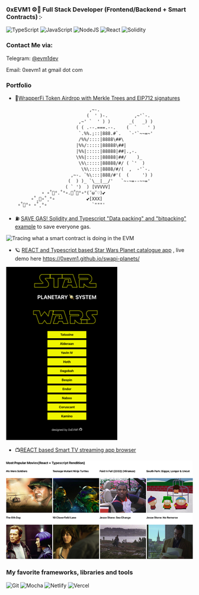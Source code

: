 ### 0xEVM1 ⚙️🔨 Full Stack Developer (Frontend/Backend + Smart Contracts) ჻
![TypeScript](https://img.shields.io/badge/typescript-%23007ACC.svg?style=for-the-badge&logo=typescript&logoColor=white) ![JavaScript](https://img.shields.io/badge/javascript-%23323330.svg?style=for-the-badge&logo=javascript&logoColor=%23F7DF1E)
![NodeJS](https://img.shields.io/badge/node.js-6DA55F?style=for-the-badge&logo=node.js&logoColor=white)
![React](https://img.shields.io/badge/react-%2320232a.svg?style=for-the-badge&logo=react&logoColor=%2361DAFB)
![Solidity](https://img.shields.io/badge/Solidity-%23363636.svg?style=for-the-badge&logo=solidity&logoColor=white)

### Contact Me via:

Telegram: [@evm1dev](https://t.me/evm1dev)

Email: 0xevm1 at gmail dot com







### Portfolio

- 🍬[WrapperFi Token Airdrop with Merkle Trees and EIP712 signatures](https://github.com/Wrapper-Fi/wrapper-fi-token-distributor-airdrop-ecdsa-merkle)


                                  ,~-.
                                 (  ' )-.          ,~'`-.
                              ,~' `  ' ) )       _(   _) )
                             ( ( .--.===.--.    (  `    ' )
                              `.%%.;::|888.#`.   `-'`~~=~'
                              /%%/::::|8888\##\
                             |%%/:::::|88888\##|
                             |%%|:::::|88888|##|.,-.
                             \%%|:::::|88888|##/    )_
                              \%\:::::|88888/#/ ( `'  )
                               \%\::::|8888/#/(  ,  -'`-.
                           ,~-. `%\:::|888/#'(  (     ') )
                          (  ) )_ `\__|__/'   `~-~=--~~='
                         ( ` ')  ) [VVVVV]
                ∘ ∘˚🍬°.˚°∘.🍬˚🍬°∘°(˘ω˘♡)💕
            ∘˚˳🍬∘˚˳°∘            💕[XXX]
       ∘˚🍬°∘ ∘˚˳°∘                 `"""'  


- ⛽️ [SAVE GAS! Solidity and Typescript "Data packing" and "bitpacking" example](https://github.com/0xevm1/chad-dao-solidity-bit-packing) to save everyone gas.

![Tracing what a smart contract is doing in the EVM](https://github.com/0xevm1/0xEVM1/blob/main/evm-efficiency-tracer.gif)

- 🪐 [REACT and Typescript based Star Wars Planet catalogue app](https://github.com/0xevm1/swapi-planets) , live demo here https://0xevm1.github.io/swapi-planets/

<img src="https://github.com/0xevm1/0xEVM1/blob/main/swapiimage.png" width=300>

- 📺[REACT based Smart TV streaming app browser](https://github.com/0xevm1/smart-tv-streamingapp)

<img src="https://github.com/0xevm1/0xEVM1/blob/main/streamingapp.png">


### My favorite frameworks, libraries and tools

![Git](https://img.shields.io/badge/git-%23F05033.svg?style=for-the-badge&logo=git&logoColor=white)
![Mocha](https://img.shields.io/badge/-mocha-%238D6748?style=for-the-badge&logo=mocha&logoColor=white)
![Netlify](https://img.shields.io/badge/netlify-%23000000.svg?style=for-the-badge&logo=netlify&logoColor=#00C7B7)
![Vercel](https://img.shields.io/badge/vercel-%23000000.svg?style=for-the-badge&logo=vercel&logoColor=white)


<!--
**0xevm1/0xEVM1** is a ✨ _special_ ✨ repository because its `README.md` (this file) appears on your GitHub profile.

Here are some ideas to get you started:

- 🔭 I’m currently working on ...
- 🌱 I’m currently learning ...
- 👯 I’m looking to collaborate on ...
- 🤔 I’m looking for help with ...
- 💬 Ask me about ...
- 📫 How to reach me: ...
- 😄 Pronouns: ...
- ⚡ Fun fact: ...
-->
